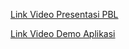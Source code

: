 [Link Video Presentasi PBL](https://youtu.be/tAeYKK_LPcQ)

[Link Video Demo Aplikasi](https://youtu.be/kexiOLAkxwo)
